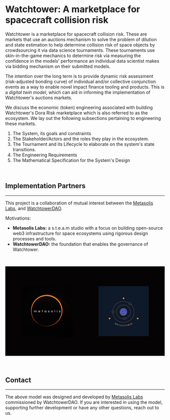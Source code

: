 # Watchtower: A marketplace for spacecraft collision risk

Watchtower is a marketplace for spacecraft collision risk. These are markets that use an auctions mechanism to solve the problem of dilution and state estimation to help determine collision risk of space objects by crowdsourcing it via data science tournaments. These tournaments use skin-in-the-game mechanics to determine risk via measuring the confidence in the models' performance an individual data scientist makes via bidding mechanism on their submitted models.

The intention over the long term is to provide dynamic risk assessment (risk-adjusted bonding curve) of individual and/or collective conjunction events as a way to enable novel impact finance tooling and products. This is a _digital twin model_, which can aid in informing the implementation of Watchtower's auctions markets. 

We discuss the economic (token) engineering associated with building Watchtower's Dora Risk marketplace which is also referred to as the ecosystem. We lay out the following subsections pertaining to engineering these markets. 

1. The System, its goals and constraints
2. The Stakeholder/Actors and the roles they play in the ecosystem.
3. The Tournament and its Lifecycle to elaborate on the system's state transitions.
4. The Engineering Requirements 
5. The Mathematical Specification for the System's Design

<br>

## Implementation Partners
---

This project is a collaboration of mutual interest between the [Metasolis Labs](https://metasolis.co/), and [WatchtowerDAO](https://watchtower.world/). 

Motivations:
* **Metasolis Labs:** a s.t.e.a.m studio with a focus on building open-source web3 infrastructure for space ecosystems using rigorous design processes and tools.
* **WatchtowerDAO:** the foundation that enables the governance of Watchtower.

<br>

![implementation-partners-logos](img/partners-banner.png)

<br>

## Contact
---
The above model was designed and developed by [Metasolis Labs](https://metasolis.co) commissioned by WatchtowerDAO. If you are interested in using the model, supporting further development or have any other questions, reach out to us.

